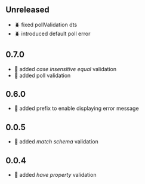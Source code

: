 ## Unreleased
- :beetle: fixed pollValidation dts
- :beetle: introduced default poll error
  
## 0.7.0
- :rocket: added _case insensitive equal_ validation
- :rocket: added poll validation

## 0.6.0
- :rocket: added prefix to enable displaying error message

## 0.0.5
- :rocket: added _match schema_ validation

## 0.0.4
- :rocket: added _have property_ validation
